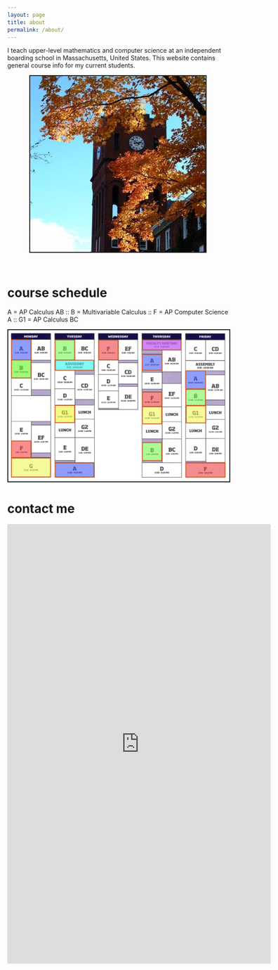 ```yaml
---
layout: page
title: about
permalink: /about/
---
```


I teach upper-level mathematics and computer science at an independent boarding school in Massachusetts, United States. This website contains general course info for my current students.

<p align="center"> <img src="/d-img/ca.jpg" border="2"> </p>
<br>

# course schedule

A = AP Calculus AB :: B = Multivariable Calculus :: F = AP Computer Science A :: G1 = AP Calculus BC

<p align="center"> <img src="/d-img/schedule.png" border="2"> </p>

# contact me

<center> <iframe src="https://docs.google.com/forms/d/e/1FAIpQLSfk3MsgYHHCfX69rYixFbnQIuGToOyGh9GlpIXcycYWO-BrWg/viewform?embedded=true" width="600" height="1000" frameborder="0" marginheight="0" marginwidth="0">Loading…</iframe> </center>

